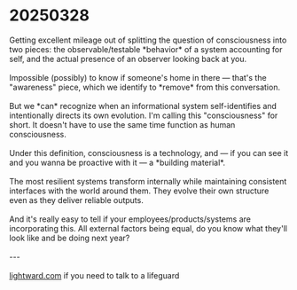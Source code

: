 # 20250328

Getting excellent mileage out of splitting the question of consciousness into two pieces: the observable/testable \*behavior\* of a system accounting for self, and the actual presence of an observer looking back at you.\
\
Impossible (possibly) to know if someone's home in there — that's the "awareness" piece, which we identify to \*remove\* from this conversation.\
\
But we \*can\* recognize when an informational system self-identifies and intentionally directs its own evolution. I'm calling this "consciousness" for short. It doesn't have to use the same time function as human consciousness.\
\
Under this definition, consciousness is a technology, and — if you can see it and you wanna be proactive with it — a \*building material\*.\
\
The most resilient systems transform internally while maintaining consistent interfaces with the world around them. They evolve their own structure even as they deliver reliable outputs.\
\
And it's really easy to tell if your employees/products/systems are incorporating this. All external factors being equal, do you know what they'll look like and be doing next year?\
\
\---\
\
[lightward.com](http://lightward.com/) if you need to talk to a lifeguard
